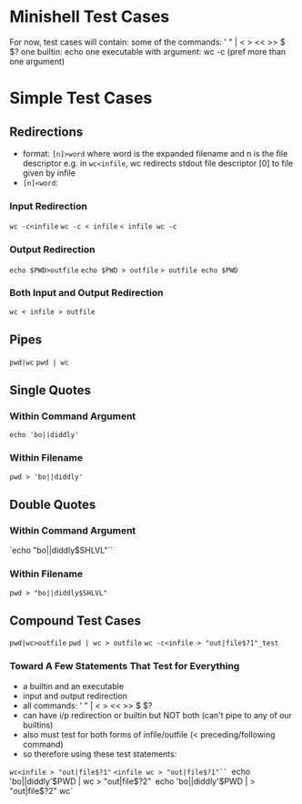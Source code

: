 Minishell Test Cases
====================

For now, test cases will contain:
some of the commands: ' " | < > << >> $ $?
one builtin: echo
one executable with argument: wc -c
(pref more than one argument)

# Simple Test Cases

## Redirections

- format: `[n]>word`
where word is the expanded filename and n is the file descriptor
e.g. in `wc<infile`, wc redirects stdout file descriptor [0] to file given by infile
- `[n]<word`: 

### Input Redirection

`wc -c<infile`
`wc -c < infile`
`< infile wc -c`


### Output Redirection

`echo $PWD>outfile`
`echo $PWD > outfile`
`> outfile echo $PWD`

### Both Input and Output Redirection

`wc < infile > outfile`

## Pipes

`pwd|wc`
`pwd | wc`

## Single Quotes

### Within Command Argument

`echo 'bo||diddly'`

### Within Filename

`pwd > 'bo||diddly'`

## Double Quotes

### Within Command Argument

`echo "bo||diddly$SHLVL"``

### Within Filename

`pwd > "bo||diddly$SHLVL"`

## Compound Test Cases

`pwd|wc>outfile`
`pwd | wc > outfile`
`wc -c<infile > "out|file$?1"_test`
	
### Toward A Few Statements That Test for Everything

- a builtin and an executable
- input and output redirection
- all commands: ' " | < > << >> $ $?
- can have i/p redirection or builtin but NOT both (can't pipe to any of our builtins)
- also must test for both forms of infile/outfile (< preceding/following command)
- so therefore using these test statements:

`wc<infile > "out|file$?1"`
`<infile wc > "out|file$?1"``
`echo 'bo||diddly'$PWD | wc > "out|file$?2"`
`echo 'bo||diddly'$PWD | > "out|file$?2" wc`


